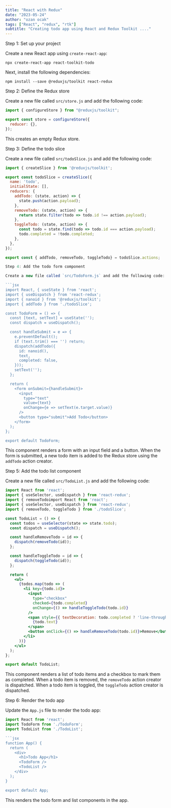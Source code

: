 ```yaml
---
title: "React with Redux"
date: "2023-05-24"
author: "ozan ocak"
tags: ["React", "redux", "rtk"]
subtitle: "Creating todo app using React and Redux Toolkit ...."
---
```


Step 1: Set up your project

Create a new React app using `create-react-app`:

```
npx create-react-app react-toolkit-todo
```

Next, install the following dependencies:

```
npm install --save @reduxjs/toolkit react-redux
```

Step 2: Define the Redux store

Create a new file called `src/store.js` and add the following code:

```jsx
import { configureStore } from "@reduxjs/toolkit";

export const store = configureStore({
  reducer: {},
});
```

This creates an empty Redux store.

Step 3: Define the todo slice

Create a new file called `src/todoSlice.js` and add the following code:

````jsx
import { createSlice } from '@reduxjs/toolkit';

export const todoSlice = createSlice({
  name: 'todo',
  initialState: [],
  reducers: {
    addTodo: (state, action) => {
      state.push(action.payload);
    },
    removeTodo: (state, action) => {
      return state.filter(todo => todo.id !== action.payload);
    },
    toggleTodo: (state, action) => {
      const todo = state.find(todo => todo.id === action.payload);
      todo.completed = !todo.completed;
    },
  },
});

export const { addTodo, removeTodo, toggleTodo} = todoSlice.actions;

Step 4: Add the todo form component

Create a new file called `src/TodoForm.js` and add the following code:

```jsx
import React, { useState } from 'react';
import { useDispatch } from 'react-redux';
import { nanoid } from '@reduxjs/toolkit';
import { addTodo } from './todoSlice';

const TodoForm = () => {
  const [text, setText] = useState('');
  const dispatch = useDispatch();

  const handleSubmit = e => {
    e.preventDefault();
    if (text.trim() === '') return;
    dispatch(addTodo({
      id: nanoid(),
      text,
      completed: false,
    }));
    setText('');
  };

  return (
    <form onSubmit={handleSubmit}>
      <input
        type="text"
        value={text}
        onChange={e => setText(e.target.value)}
      />
      <button type="submit">Add Todo</button>
    </form>
  );
};

export default TodoForm;
````

This component renders a form with an input field and a button. When the form is submitted, a new todo item is added to the Redux store using the `addTodo` action creator.

Step 5: Add the todo list component

Create a new file called `src/TodoList.js` and add the following code:

```jsx
import React from 'react';
import { useSelector, useDispatch } from 'react-redux';
import { removeTodoimport React from 'react';
import { useSelector, useDispatch } from 'react-redux';
import { removeTodo, toggleTodo } from './todoSlice';

const TodoList = () => {
  const todos = useSelector(state => state.todo);
  const dispatch = useDispatch();

  const handleRemoveTodo = id => {
    dispatch(removeTodo(id));
  };

  const handleToggleTodo = id => {
    dispatch(toggleTodo(id));
  };

  return (
    <ul>
      {todos.map(todo => (
        <li key={todo.id}>
          <input
            type="checkbox"
            checked={todo.completed}
            onChange={() => handleToggleTodo(todo.id)}
          />
          <span style={{ textDecoration: todo.completed ? 'line-through' : 'none' }}>
            {todo.text}
          </span>
          <button onClick={() => handleRemoveTodo(todo.id)}>Remove</button>
        </li>
      ))}
    </ul>
  );
};

export default TodoList;
```

This component renders a list of todo items and a checkbox to mark them as completed. When a todo item is removed, the `removeTodo` action creator is dispatched. When a todo item is toggled, the `toggleTodo` action creator is dispatched.

Step 6: Render the todo app

Update the `App.js` file to render the todo app:

````jsx
import React from 'react';
import TodoForm from './TodoForm';
import TodoList from './TodoList';

```jsx
function App() {
  return (
    <div>
      <h1>Todo App</h1>
      <TodoForm />
      <TodoList />
    </div>
  );
}

export default App;
````

This renders the todo form and list components in the app.

